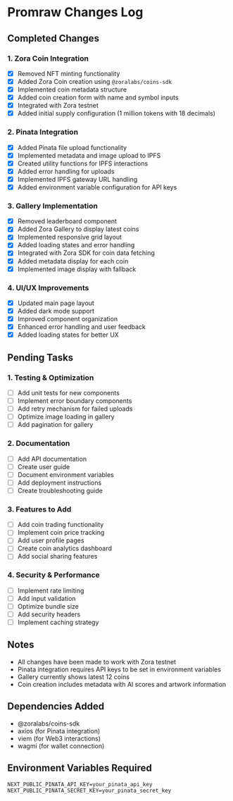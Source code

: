 # Promraw Changes Log

## Completed Changes

### 1. Zora Coin Integration
- [x] Removed NFT minting functionality
- [x] Added Zora Coin creation using `@zoralabs/coins-sdk`
- [x] Implemented coin metadata structure
- [x] Added coin creation form with name and symbol inputs
- [x] Integrated with Zora testnet
- [x] Added initial supply configuration (1 million tokens with 18 decimals)

### 2. Pinata Integration
- [x] Added Pinata file upload functionality
- [x] Implemented metadata and image upload to IPFS
- [x] Created utility functions for IPFS interactions
- [x] Added error handling for uploads
- [x] Implemented IPFS gateway URL handling
- [x] Added environment variable configuration for API keys

### 3. Gallery Implementation
- [x] Removed leaderboard component
- [x] Added Zora Gallery to display latest coins
- [x] Implemented responsive grid layout
- [x] Added loading states and error handling
- [x] Integrated with Zora SDK for coin data fetching
- [x] Added metadata display for each coin
- [x] Implemented image display with fallback

### 4. UI/UX Improvements
- [x] Updated main page layout
- [x] Added dark mode support
- [x] Improved component organization
- [x] Enhanced error handling and user feedback
- [x] Added loading states for better UX

## Pending Tasks

### 1. Testing & Optimization
- [ ] Add unit tests for new components
- [ ] Implement error boundary components
- [ ] Add retry mechanism for failed uploads
- [ ] Optimize image loading in gallery
- [ ] Add pagination for gallery

### 2. Documentation
- [ ] Add API documentation
- [ ] Create user guide
- [ ] Document environment variables
- [ ] Add deployment instructions
- [ ] Create troubleshooting guide

### 3. Features to Add
- [ ] Add coin trading functionality
- [ ] Implement coin price tracking
- [ ] Add user profile pages
- [ ] Create coin analytics dashboard
- [ ] Add social sharing features

### 4. Security & Performance
- [ ] Implement rate limiting
- [ ] Add input validation
- [ ] Optimize bundle size
- [ ] Add security headers
- [ ] Implement caching strategy

## Notes
- All changes have been made to work with Zora testnet
- Pinata integration requires API keys to be set in environment variables
- Gallery currently shows latest 12 coins
- Coin creation includes metadata with AI scores and artwork information

## Dependencies Added
- @zoralabs/coins-sdk
- axios (for Pinata integration)
- viem (for Web3 interactions)
- wagmi (for wallet connection)

## Environment Variables Required
```env
NEXT_PUBLIC_PINATA_API_KEY=your_pinata_api_key
NEXT_PUBLIC_PINATA_SECRET_KEY=your_pinata_secret_key
``` 